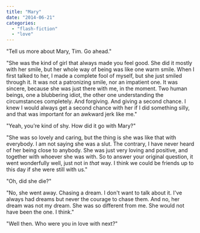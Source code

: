 ```yaml
---
title: "Mary"
date: "2014-06-21"
categories: 
  - "flash-fiction"
  - "love"
---
```


"Tell us more about Mary, Tim. Go ahead."

"She was the kind of girl that always made you feel good. She did it mostly with her smile, but her whole way of being was like one warm smile. When I first talked to her, I made a complete fool of myself, but she just smiled through it. It was not a patronizing smile, nor an impatient one. It was sincere, because she was just there with me, in the moment. Two human beings, one a blubbering idiot, the other one understanding the circumstances completely. And forgiving. And giving a second chance. I knew I would always get a second chance with her if I did something silly, and that was important for an awkward jerk like me."

"Yeah, you're kind of shy. How did it go with Mary?"

"She was so lovely and caring, but the thing is she was like that with everybody. I am not saying she was a slut. The contrary, I have never heard of her being close to anybody. She was just very loving and positive, and together with whoever she was with. So to answer your original question, it went wonderfully well, just not in _that_ way. I think we could be friends up to this day if she were still with us."

"Oh, did she die?"

"No, she went away. Chasing a dream. I don't want to talk about it. I've always had dreams but never the courage to chase them. And no, her dream was not my dream. She was so different from me. She would not have been the one. I think."

"Well then. Who were you in love with next?"
